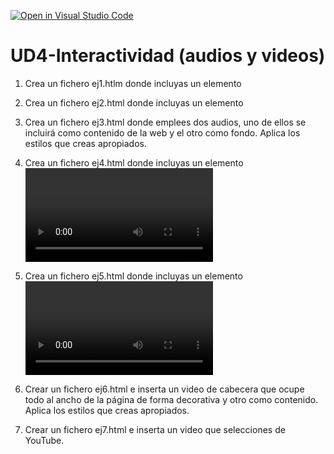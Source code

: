 [![Open in Visual Studio Code](https://classroom.github.com/assets/open-in-vscode-f059dc9a6f8d3a56e377f745f24479a46679e63a5d9fe6f495e02850cd0d8118.svg)](https://classroom.github.com/online_ide?assignment_repo_id=6717743&assignment_repo_type=AssignmentRepo)
# UD4-Interactividad (audios y videos)

1. Crea un fichero ej1.htlm donde incluyas un elemento <audio> y pruebes la combinación de sus diferentes atributos.
  
2. Crea un fichero ej2.html donde incluyas un elemento <audio> con varios <sources> para mejorar la compatibilidad de los navegadores. Una vez obtengas el fichero de audio (bien generado por ti o por un repositorio gratuito de derecho libre de uso), cambia su formato al menos a otro diferente haciendo uso de alguna de las herramientas de audio vista en la unidad anterior. 
  
3. Crea un fichero ej3.html donde emplees dos audios, uno de ellos se incluirá como contenido de la web y el otro como fondo. Aplica los estilos que creas apropiados.
  
4. Crea un fichero ej4.html donde incluyas un elemento <video> y pruebes la combinación de sus diferentes atributos.
  
5. Crea un fichero ej5.html donde incluyas un elemento <video> con varios <sources> para mejorar la compatibilidad de los navegadores. Una vez obtengas el fichero de audio (bien generado por ti o por un repositorio gratuito de derecho libre de uso), cambia su formato al menos a otro diferente haciendo uso de alguna de las herramientas de audio vista en la unidad anterior. 
  
6. Crear un fichero ej6.html e inserta un video de cabecera que ocupe todo al ancho de la página de forma decorativa y otro como contenido. Aplica los estilos que creas apropiados.

7. Crear un fichero ej7.html e inserta un video que selecciones de YouTube.

